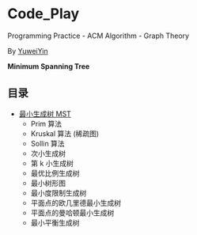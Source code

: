 # Code_Play

Programming Practice - ACM Algorithm - Graph Theory

By [YuweiYin](https://github.com/YuweiYin)

**Minimum Spanning Tree**

## 目录

- [最小生成树 MST](./minimum-spanning-tree/)
	- Prim 算法
	- Kruskal 算法 (稀疏图)
	- Sollin 算法
	- 次小生成树
	- 第 k 小生成树
	- 最优比例生成树
	- 最小树形图
	- 最小度限制生成树
	- 平面点的欧几里德最小生成树
	- 平面点的曼哈顿最小生成树
	- 最小平衡生成树
